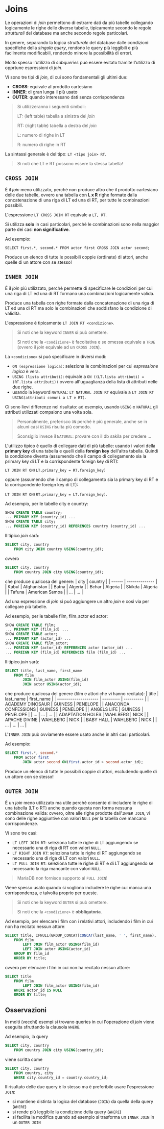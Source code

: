 # Joins
Le operazioni di *join* permettono di estrarre dati da più tabelle collegando logicamente le righe delle diverse tabelle, tipicamente secondo le regole *strutturali* del database ma anche secondo regole particolari.

In genere, separando la logica *strutturale* del database dalle condizioni specifiche della *singola query*, rendono le query più leggibili e più facilmente modificabili, rendendo minore la possibilità di errori.

Molto spesso l'utilizzo di *subqueries* può essere evitato tramite l'utilizzo di opprtune espressioni di *join*.

Vi sono tre tipi di *join*, di cui sono fondamentali gli ultimi due:

* **CROSS**: equivale al prodotto cartesiano
* **INNER**: di gran lunga il più usato
* **OUTER**: quando interessano dati senza corrispondenza

> Si utilizzeranno i seguenti simboli:
>
> LT: (left table) tabella a sinistra del *join*
>
> RT: (right table) tabella a destra del *join*
>
> L: numero di righe in LT
>
> R: numero di righe in RT
 
La sintassi generale è del tipo:
```LT <tipo join> RT```.
> Si noti che LT e RT possono essere la stessa tabella!
## ```CROSS JOIN```
È il *join* meno utilizzato, perché non produce altro che il prodotto cartesiano delle due tabelle, ovvero una tabella con **L x R** righe formate dalla concatenazione di una riga di LT ed una di RT, per tutte le combinazioni possibili.

L'espressione ```LT CROSS JOIN RT``` equivale a ```LT, RT```.

Si utilizza **solo** in casi particolari, perché le combinazioni sono nella maggior parte dei casi **non significative**.

Ad esempio:

```SELECT first.*, second.* FROM actor first CROSS JOIN actor second;```

Produce un elenco di tutte le possibili coppie (ordinate) di attori, anche quelle di un attore con se stesso!

## ```INNER JOIN```
È il *join* più utilizzato, perché permette di specificare le condizioni per cui una riga di LT ed una di RT formano una combinazioni logicamente valida.

Produce una tabella con righe formate dalla concatenazione di una riga di LT ed una di RT ma solo le combinazioni che soddisfano la condizione di validità.

L'espressione è tipicamente ```LT JOIN RT <condizione>```.
> Si noti che la keyword ```INNER``` si può omettere.
> 
> Si noti che la ```<condizione>``` è facoltativa e se omessa equivale a ```TRUE``` (ovvero il *join* equivale ad un ```CROSS JOIN```).

La ```<condizione>``` si può specificare in diversi modi:
* ```ON (espressione logica)```: seleziona le combinazioni per cui *espressione logica* è vera.
* ```USING (lista attributi)```: equivale a ```ON ((LT.lista attributi) = (RT.lista attributi))``` ovvero all'uguaglianza della lista di attributi nelle due righe.
* usando la keyword ```NATURAL```: ```LT NATURAL JOIN RT``` equivale a ```LT JOIN RT USING(attributi comuni a LT e RT)```.

Ci sono lievi differenze nel risultato: ad esempio, usando ```USING``` o ```NATURAL``` gli attributi utilizzati compaiono una volta sola.

> Personalmente, preferisco ```ON``` perché è più generale, anche se in alcuni casi ```USING``` risulta più comodo.
> 
> Sconsiglio invece il ```NATURAL```: provare con il db sakila per credere ...

L'utilizzo tipico è quello di collegare dati di più tabelle: usando i valori della **primary key** di una tabella e quelli della **foreign key** dell'altra tabella.
Quindi la condizione diventa (assumendo che il campo di collegamento sia la primary key di LT e la corrispondente foreign key di RT):

```LT JOIN RT ON(LT.primary_key = RT.foreign_key)```

oppure (assumendo che il campo di collegamento sia la primary key di RT e la corrispondente foreign key di LT):

```LT JOIN RT ON(RT.primary_key = LT.foreign_key)```.

Ad esempio, per le tabelle city e country:
```SQL
SHOW CREATE TABLE country;
... PRIMARY KEY (country_id) ...
SHOW CREATE TABLE city;
... FOREIGN KEY (country_id) REFERENCES country (country_id) ...
```

Il tipico *join* sarà:

```SQL
SELECT city, country
    FROM city JOIN country USING(country_id);
```

ovvero

```SQL
SELECT city, country
    FROM country JOIN city USING(country_id);
```

che produce qualcosa del genere:
| city   | country        |
| ------ | -------------- |
| Kabul  | Afghanistan    |
| Batna  | Algeria        |
| Bchar  | Algeria        |
| Skikda | Algeria        |
| Tafuna | American Samoa |
| ...    | ...            |

Ad una espressione di *join* si può aggiungere un altro *join* e così via per collegare più tabelle.

Ad esempio, per le tabelle film, film_actor ed actor:
```SQL
SHOW CREATE TABLE film;
... PRIMARY KEY (film_id) ...
SHOW CREATE TABLE actor;
... PRIMARY KEY (actor_id) ...
SHOW CREATE TABLE film_actor;
... FOREIGN KEY (actor_id) REFERENCES actor (actor_id) ...
... FOREIGN KEY (film_id) REFERENCES film (film_id) ...
```

Il tipico *join* sarà:

```SQL
SELECT title, last_name, first_name
    FROM film
        JOIN film_actor USING(film_id)
        JOIN actor USING(actor_id);
```

che produce qualcosa del genere (film e attori che vi hanno recitato):
| title                 | last_name | first_name |
| --------------------- | --------- | ---------- |
| ACADEMY DINOSAUR      | GUINESS   | PENELOPE   |
| ANACONDA CONFESSIONS  | GUINESS   | PENELOPE   |
| ANGELS LIFE           | GUINESS   | PENELOPE   |
| ...                   | ...       | ...        |
| ADAPTATION HOLES      | WAHLBERG  | NICK       |
| APACHE DIVINE         | WAHLBERG  | NICK       |
| BABY HALL             | WAHLBERG  | NICK       |
| ...                   | ...       | ...        |

L'```INNER JOIN``` può ovviamente essere usato anche in altri casi particolari.

Ad esempio:
```SQL
SELECT first.*, second.*
    FROM actor first
        JOIN actor second ON(first.actor_id > second.actor_id);
```
Produce un elenco di tutte le possibili coppie di attori, escludendo quelle di un attore con se stesso!

## ```OUTER JOIN```
È un *join* meno utilizzato ma utile perché consente di includere le righe di una tabella (LT o RT) anche quando questa non forma nessuna combinazione valida: ovvero, oltre alle righe prodotte dall'```INNER JOIN```, vi sono delle righe aggiuntive con valori ```NULL``` per la tabella ove mancano corrispondenze.

Vi sono tre casi:
* ```LT LEFT JOIN RT```: seleziona tutte le righe di LT aggiungendo se necessario una di riga di RT con valori ```NULL```.
* ```LT RIGHT JOIN RT```: seleziona tutte le righe di RT aggiungendo se necessario una di riga di LT con valori ```NULL```.
* ```LT FULL JOIN RT```: seleziona tutte le righe di RT e di LT aggiungendo se necessario la riga mancante con valori ```NULL```.
> MariaDB non fornisce supporto al ```FULL JOIN```!

Viene spesso usato quando si vogliono includere le righe cui manca una corrispondenza, e talvolta proprio per queste.

> Si noti che la keyword ```OUTER``` si può omettere.
> 
> Si noti che la ```<condizione>``` è **obbligatoria**.

Ad esempio, per elencare i film con i relativi attori, includendo i film in cui non ha recitato nessun attore:
```SQL
SELECT title, IFNULL(GROUP_CONCAT(CONCAT(last_name, ' ', first_name), ', '), 'N/A') AS cast
    FROM film
        LEFT JOIN film_actor USING(film_id)
        LEFT JOIN actor USING(actor_id)
    GROUP BY film_id
    ORDER BY title;
```
ovvero per elencare i film in cui non ha recitato nessun attore:
```SQL
SELECT title
    FROM film
        LEFT JOIN film_actor USING(film_id)
    WHERE actor_id IS NULL
    ORDER BY title;
```

## Osservazioni
In molti (vecchi) esempi si trovano queries in cui l'operazione di *join* viene eseguita sfruttando la clausola ```WHERE```.

Ad esempio, la query
```SQL
SELECT city, country
    FROM country JOIN city USING(country_id);
```
viene scritta come
```SQL
SELECT city, country
    FROM country, city
    WHERE city.country_id = country.country_id;
```
Il risultato delle due query è lo stesso ma è preferibile usare l'espressione ```JOIN```:
* si mantiene distinta la logica del database (```JOIN```) da quella della query (```WHERE```)
* si rende più leggibile la condizione della query (```WHERE```)
* si facilita la modifica quando ad esempio si trasforma un ```INNER JOIN``` in un ```OUTER JOIN```
